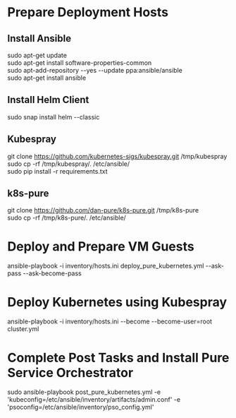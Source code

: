 # Prepare Deployment Hosts
## Install Ansible
sudo apt-get update <br />
sudo apt-get install software-properties-common <br />
sudo apt-add-repository --yes --update ppa:ansible/ansible <br />
sudo apt-get install ansible <br />

## Install Helm Client
sudo snap install helm --classic

## Kubespray
git clone https://github.com/kubernetes-sigs/kubespray.git /tmp/kubespray <br />
sudo cp -rf /tmp/kubespray/. /etc/ansible/ <br />
sudo pip install -r requirements.txt <br />

## k8s-pure
git clone https://github.com/dan-pure/k8s-pure.git /tmp/k8s-pure <br />
sudo cp -rf /tmp/k8s-pure/. /etc/ansible/  <br />

# Deploy and Prepare VM Guests
ansible-playbook -i inventory/hosts.ini deploy_pure_kubernetes.yml --ask-pass --ask-become-pass

# Deploy Kubernetes using Kubespray
ansible-playbook -i inventory/hosts.ini --become --become-user=root cluster.yml

# Complete Post Tasks and Install Pure Service Orchestrator
sudo ansible-playbook post_pure_kubernetes.yml -e 'kubeconfig=/etc/ansible/inventory/artifacts/admin.conf' -e 'psoconfig=/etc/ansible/inventory/pso_config.yml'
